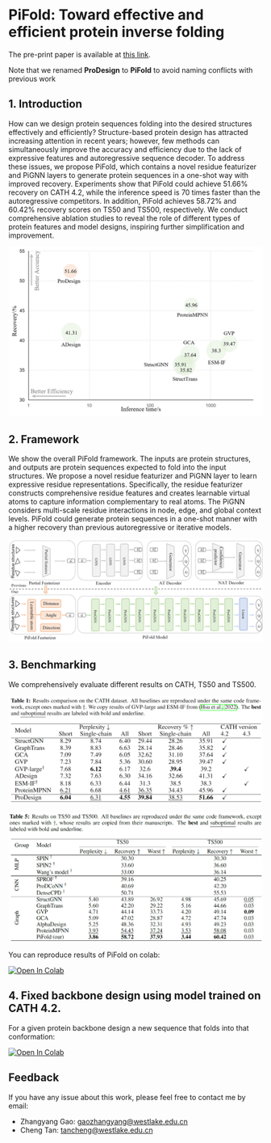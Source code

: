 # PiFold: Toward effective and efficient protein inverse folding

The pre-print paper is available at [this link](https://github.com/A4Bio/ProDesign/blob/main/assets/PiFold_arxiv.pdf).

Note that we renamed **ProDesign** to **PiFold** to avoid naming conflicts with previous work



## 1. Introduction
How can we design protein sequences folding into the desired structures effectively and efficiently? Structure-based protein design has attracted increasing attention in recent years; however, few methods can simultaneously improve the accuracy and efficiency due to the lack of expressive features and autoregressive sequence decoder. To address these issues, we propose PiFold, which contains a novel residue featurizer and PiGNN layers to generate protein sequences in a one-shot way with improved recovery. Experiments show that PiFold could achieve 51.66\% recovery on CATH 4.2, while the inference speed is 70 times faster than the autoregressive competitors. In addition, PiFold achieves 58.72\% and 60.42\% recovery scores on TS50 and TS500, respectively. We conduct comprehensive ablation studies to reveal the role of different types of protein features and model designs, inspiring further simplification and improvement.

<p align="center">
  <img src='./assets/acc_speed.png' width="600">
</p>

## 2. Framework
We show the overall PiFold framework. The inputs are protein structures, and outputs are protein sequences expected to fold into the input structures. We propose a novel residue featurizer and PiGNN layer to learn expressive residue representations. Specifically, the residue featurizer constructs comprehensive residue features and creates learnable virtual atoms to capture information complementary to real atoms. The PiGNN 
considers multi-scale residue interactions in node, edge, and global context levels. PiFold could generate protein sequences in a one-shot manner with a higher recovery than previous autoregressive or iterative models.

<p align="center">
  <img src='./assets/framework.png' width="600">
</p>

## 3. Benchmarking
We comprehensively evaluate different results on CATH, TS50 and TS500. 

<p align="center">
  <img src='./assets/results_CATH.png' width="600">
</p>

<p align="center">
  <img src='./assets/results_TS.png' width="600">
</p>

You can reproduce results of PiFold on colab:

<a href="https://colab.research.google.com/drive/1HgXQCbsoK09mcVZmPgIWlCczY64l0iIX?usp=sharing" target="_parent"><img src="https://colab.research.google.com/assets/colab-badge.svg" alt="Open In Colab"/></a>



<!-- ## 3. Model Zoom -->

## 4. Fixed backbone design using model trained on CATH 4.2.
For a given protein backbone design a new sequence that folds into that conformation: 


<a href="https://colab.research.google.com/drive/1z6vpKA5L1iAmBLfREbmy8VNOtDYlkY4Q?usp=sharing" target="_parent"><img src="https://colab.research.google.com/assets/colab-badge.svg" alt="Open In Colab"/></a>
<!-- [[Colab]](https://colab.research.google.com/drive/1z6vpKA5L1iAmBLfREbmy8VNOtDYlkY4Q?usp=sharing) -->

## Feedback
If you have any issue about this work, please feel free to contact me by email: 
* Zhangyang Gao: gaozhangyang@westlake.edu.cn
* Cheng Tan: tancheng@westlake.edu.cn
